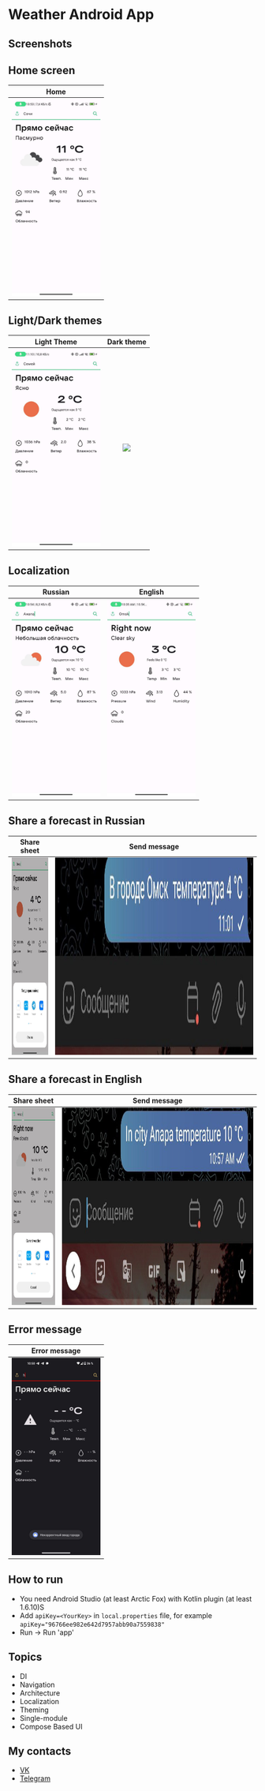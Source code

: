 # Weather Android App

## Screenshots

## Home screen

|                       Home                       |
|:------------------------------------------------:|
| <img height="400" src="assets/home_screen.jpg"/> |

## Light/Dark themes

|                   Light Theme                    |                   Dark theme                    |
|:------------------------------------------------:|:-----------------------------------------------:|
| <img src="assets/light_screen.jpg" height="400"> | <img src="assets/dark_screen.jpg" height="400"> |

## Localization

|                         Russian                         |                         English                         |
|:-------------------------------------------------------:|:-------------------------------------------------------:|
| <img src="assets/russian_home_screen.jpg" height="400"> | <img src="assets/english_home_screen.jpg" height="400"> |

## Share a forecast in Russian

|                       Share sheet                        |                     Send message                      |
|:--------------------------------------------------------:|:-----------------------------------------------------:|
| <img src="assets/russian_share_screen.jpg" height="400"> | <img src="assets/russian_text_send.jpg" height="400"> |

## Share a forecast in English

|                       Share sheet                        |                     Send message                      |
|:--------------------------------------------------------:|:-----------------------------------------------------:|
| <img src="assets/english_share_screen.jpg" height="400"> | <img src="assets/english_text_send.jpg" height="400"> |

## Error message

|                   Error message                   |
|:-------------------------------------------------:|
| <img src="assets/error_message.jpg" height="400"> |

## How to run

* You need Android Studio (at least Arctic Fox) with Kotlin plugin (at least 1.6.10)S
* Add `apiKey=<YourKey>` in `local.properties` file, for
  example `apiKey="96766ee982e642d7957abb90a7559838"`
* Run -> Run 'app'

## Topics

* DI
* Navigation
* Architecture
* Localization
* Theming
* Single-module
* Compose Based UI

## My contacts

* [VK](https://vk.com/liker4ik50)
* [Telegram](https://t.me/Liker4ik50)